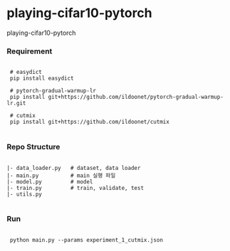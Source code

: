 # playing-cifar10-pytorch
playing-cifar10-pytorch


### Requirement
<pre>
<code>
 # easydict
 pip install easydict

 # pytorch-gradual-warmup-lr
 pip install git+https://github.com/ildoonet/pytorch-gradual-warmup-lr.git
 
 # cutmix
 pip install git+https://github.com/ildoonet/cutmix
</code>
</pre>
    
    

### Repo Structure
<pre>
<code>
|- data_loader.py   # dataset, data loader
|- main.py          # main 실행 파일
|- model.py         # model
|- train.py         # train, validate, test
|- utils.py
</code>
</pre>


### Run 
<pre>
<code>
 python main.py --params experiment_1_cutmix.json
</code>
</pre>
